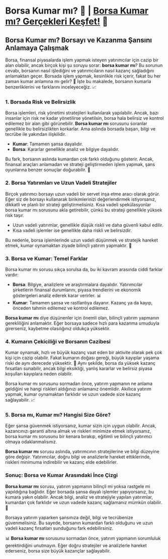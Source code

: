 # Borsa Kumar mı? 🎰 | [Borsa Kumar mı? Gerçekleri Keşfet!](https://casinotr.link/gWCRZ4) 🎲

## Borsa Kumar mı? Borsayı ve Kazanma Şansını Anlamaya Çalışmak

Borsa, finansal piyasalarda işlem yapmak isteyen yatırımcılar için cazip bir alan olabilir, ancak birçok kişi şu soruyu sorar: **borsa kumar mı**? Bu sorunun cevabı, borsanın nasıl işlediğini ve yatırımcıların nasıl kazanç sağladığını anlamaktan geçer. Borsada işlem yapmak, kesinlikle risk içerir, fakat bu her zaman kumar anlamına mı gelir? 🎲 İşte bu makalede, borsanın kumarla benzerliklerini ve farklarını inceleyeceğiz. 📈

### 1. Borsada Risk ve Belirsizlik

Borsa işlemleri, risk yönetimi stratejileri kullanılarak yapılabilir. Ancak, bazı insanlar için risk ne kadar yönetilirse yönetilsin, borsa hala belirsiz ve kontrol edilemez bir alan gibi görünebilir. **Borsa kumar mı** sorusunu soranlar genellikle bu belirsizlikten korkarlar. Ama aslında borsada başarı, bilgi ve tecrübe ile yakından ilişkilidir.

- **Kumar**: Tamamen şansa dayalıdır.
- **Borsa**: Kararlar genellikle analiz ve bilgiye dayalıdır.

Bu fark, borsanın aslında kumardan çok farklı olduğunu gösterir. Ancak, finansal araçları anlamadan ve strateji geliştirmeden işlem yapmak, şans oyunlarına benzer sonuçlar doğurabilir. 🎰

### 2. Borsa Yatırımları ve Uzun Vadeli Stratejiler

Birçok yatırımcı borsayı uzun vadeli bir servet inşa etme aracı olarak görür. Eğer siz de borsayı kullanarak birikimlerinizi değerlendirmek istiyorsanız, dikkatli ve planlı bir strateji geliştirmelisiniz. Kısa vadeli spekülasyonlar borsa kumar mı sorusunu akla getirebilir, çünkü bu strateji genellikle yüksek risk taşır.

- Uzun vadeli yatırımlar, genellikle düşük riskli ve daha güvenli kabul edilir.
- Kısa vadeli işlemler ise genellikle daha riskli ve belirsizdir.

Bu nedenle, borsa işlemlerinde uzun vadeli düşünmek ve stratejik hareket etmek, kumar oynamaktan ziyade bilinçli yatırım yapmaktır. 🎲

### 3. Borsa ve Kumar: Temel Farklar

Borsa kumar mı sorusu sıkça sorulsa da, bu iki kavram arasında ciddi farklar vardır:

- **Borsa**: Bilgiye, analizlere ve araştırmalara dayalıdır. Yatırımcılar şirketlerin finansal durumlarını, piyasa trendlerini ve ekonomik göstergeleri analiz ederek karar verirler. 📊
- **Kumar**: Tamamen şansa ve rastlantıya dayanır. Kazanç ya da kayıp, önceden tahmin edilemez ve kontrol edilemez.

**Borsa kumar mı** diye düşünenler için önemli olan, bilinçli yatırım yapmanın gerekliliğini anlamaktır. Eğer borsaya sadece hızlı para kazanma umuduyla girerseniz, kaybetme olasılığınız oldukça yüksektir.

### 4. Kumarın Çekiciliği ve Borsanın Cazibesi

Kumar oynamak, hızlı ve büyük kazanç vaat eden bir aktivite olarak pek çok kişi için cazip olabilir. Fakat kumarın doğası gereği, büyük kayıplar yaşama riski de aynı derecede yüksektir. 🎰 Aynı şekilde, borsa da yüksek kazanç fırsatları sunabilir, ancak bilgi eksikliği, yanlış kararlar ve belirsiz piyasa koşulları kayıplara neden olabilir.

Borsa kumar mı sorusunu sormadan önce, yatırım yapmanın ne anlama geldiğini ve hangi riskleri aldığınızı anlamanız önemlidir. Akıllıca yatırım yapmak, kumar oynamaktan farklıdır ve uzun vadede size kazanç sağlayabilir. 📈

### 5. Borsa mı, Kumar mı? Hangisi Size Göre?

Eğer şansa güvenmek istiyorsanız, kumar sizin için uygun olabilir. Ancak, kazancınızı garanti altına almak ve riskleri minimize etmek istiyorsanız, borsa kumar mı sorusunu bir kenara bırakıp, eğitimli ve bilinçli yatırımcı olmaya odaklanmalısınız.

**Borsa kumar mı** sorusu aslında, yatırımcının stratejilerine ve bilgi düzeyine göre değişir. Yatırımcılar, doğru bilgi ve analizlerle hareket ettiklerinde, riskleri minimuma indirebilir ve kazanç elde edebilirler.

### Sonuç: Borsa ve Kumar Arasındaki İnce Çizgi

**Borsa kumar mı** sorusu, yatırım yapmanın bilinçli mi yoksa rastgele mi yapıldığına bağlıdır. Eğer borsada şansa dayalı işlemler yapıyorsanız, bu kumara yakın olabilir. Ancak bilgi, analiz ve stratejiyle yapılan yatırımlar, kumardan çok farklıdır ve uzun vadede kazanç sağlamanız mümkün olabilir. 🎲

Borsaya yatırım yaparken şansınıza değil, bilgi ve tecrübenize güvenmelisiniz. Bu sayede, borsanın kumardan farklı olduğunu ve uzun vadeli kazanç fırsatları sunduğunu fark edebilirsiniz.

📊 **Borsa kumar mı** sorusunu sormadan önce, yatırım yapmanın sorumluluk gerektirdiğini unutmayın. Eğer doğru stratejiler ve analizlerle hareket ederseniz, borsa size büyük kazançlar sağlayabilir.
